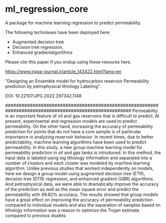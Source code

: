 # ml_regression_core
A package for machine learning regression to predict permeability.

The following techniaues have been deployed here:

- Augmented decision tree 
- Decision tree regression, 
- Enhanced gradientalgorithms

Please cite this paper if you endup using these resoures here.

https://www.irpga-journal.ir/article_143422.html?lang=en

"Designing an Ensemble model for hydrocarbon reservoir Permeability prediction by petrophysical lithology Labeling".

 DOI: 10.22107/JPG.2022.297342.1148

######################################################################################################
Permeability is an important feature of oil and gas reservoirs that is difficult to predict. At present, experimental and regression models are used to predict permeability. On the other hand, increasing the accuracy of permeability prediction for points that do not have a core sample is of particular importance in analyzing reservoir behavior. In recent times, due to better predictability, machine learning algorithms have been used to predict permeability. In this study, a new group machine learning model for permeability prediction in oil and gas tanks is introduced. In this method, the input data is labeled using log lithology information and separated into a number of clusters and each cluster was modeled by machine learning algorithm. Unlike previous studies that worked independently on models, here we design a group model using augmented decision tree (ETR), decision tree (DTR) regression, and enhanced gradient (GBR) algorithms. And petrophysical data, we were able to dramatically improve the accuracy of the prediction as well as the mean square error and predict the permeability with 99.82% accuracy. The results showed that group models have a great effect on improving the accuracy of permeability prediction compared to individual models and also the separation of samples based on lithology information was a reason to optimize the Trojan estimate compared to previous studies
